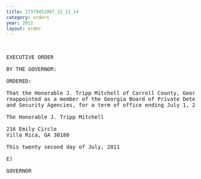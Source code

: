 ```yaml
---
title: 17379452007_22_11_14
category: orders
year: 2011
layout: order
---
```


<pre> 

EXECUTIVE ORDER

BY THE GOVERNOR:

ORDERED:

That the Honorable J. Tripp Mitchell of Carroll County, Georgia, is
reappointed as a member of the Georgia Board of Private Detective
and Security Agencies, for a term of office ending July 1, 2015.

The Honorable J. Tripp Mitchell

216 Emily Circle
Villa Rica, GA 30180

This twenty second day of July, 2011

E)

GOVERNOR

</pre>
